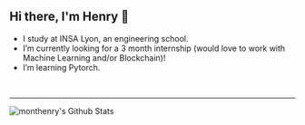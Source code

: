 ## Hi there, I'm Henry 👋

- I study at INSA Lyon, an engineering school.
- I’m currently looking for a 3 month internship (would love to work with Machine Learning and/or Blockchain)!
- I’m learning Pytorch.

<br />

---

<img align="center" alt="monthenry's Github Stats" src="https://github-readme-stats.vercel.app/api?username=monthenry&show_icons=true&hide_border=true" />

[website]: https://32devstudio.github.io/
[ontable]: https://ontable.fr
[instagram]: https://instagram.com/m0nhenry
[linkedin]: https://linkedin.com/in/henry-mont-30b6971a6/
